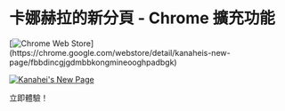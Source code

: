 # 卡娜赫拉的新分頁 - Chrome 擴充功能

[![Chrome Web Store](https://img.shields.io/chrome-web-store/v/fbbdincgjgdmbbkongmineooghpadbgk.svg?)](https://chrome.google.com/webstore/detail/kanaheis-new-page/fbbdincgjgdmbbkongmineooghpadbgk)

[![Kanahei's New Page](https://img.youtube.com/vi/06aZmi58VCc/0.jpg)](https://www.youtube.com/watch?v=06aZmi58VCc "Kanahei's New Page")

立即體驗！

